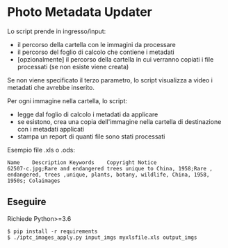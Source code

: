 # Photo Metadata Updater

Lo script prende in ingresso/input: 

- il percorso della cartella con le immagini da processare
- il percorso del foglio di calcolo che contiene i metadati
- [opzionalmente] il percorso della cartella in cui verranno copiati i file processati (se non esiste viene creata)

Se non viene specificato il terzo parametro,
lo script visualizza a video i metadati che avrebbe inserito.

Per ogni immagine nella cartella, lo script: 

- legge dal foglio di calcolo i metadati da applicare
- se esistono, crea una copia dell'immagine nella cartella di destinazione con i metadati applicati
- stampa un report di quanti file sono stati processati

Esempio file .xls o .ods:

```
Name	Description	Keywords	Copyright Notice
62507-c.jpg;Rare and endangered trees unique to China, 1958;Rare , endangered, trees ,unique, plants, botany, wildlife, China, 1958, 1950s;	Colaimages
```

## Eseguire

Richiede Python>=3.6

```
$ pip install -r requirements
$ ./iptc_images_apply.py input_imgs myxlsfile.xls output_imgs
```
